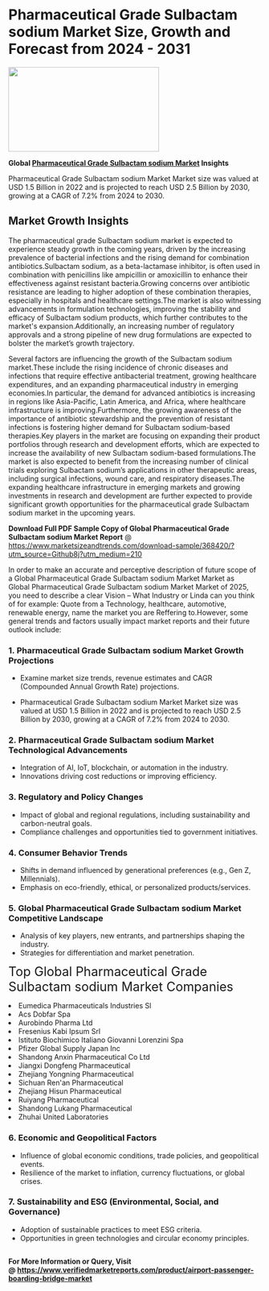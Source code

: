 <H1>Pharmaceutical Grade Sulbactam sodium Market Size, Growth and Forecast from 2024 - 2031</H1><img class="aligncenter size-medium wp-image-584254" src="https://thirdeyenews.in/wp-content/uploads/2024/09/Global-Market-Research-300x168.jpeg" alt="" width="300" height="168" /><p><strong>Global&nbsp;<a href="https://www.marketsizeandtrends.com/download-sample/368420/?utm_source=Github8j?utm_medium=210">Pharmaceutical Grade Sulbactam sodium Market</a> Insights</strong></p><p>Pharmaceutical Grade Sulbactam sodium Market Market size was valued at USD 1.5 Billion in 2022 and is projected to reach USD 2.5 Billion by 2030, growing at a CAGR of 7.2% from 2024 to 2030.</p><p><h2>Market Growth Insights</h2> <p>The pharmaceutical grade Sulbactam sodium market is expected to experience steady growth in the coming years, driven by the increasing prevalence of bacterial infections and the rising demand for combination antibiotics.Sulbactam sodium, as a beta-lactamase inhibitor, is often used in combination with penicillins like ampicillin or amoxicillin to enhance their effectiveness against resistant bacteria.Growing concerns over antibiotic resistance are leading to higher adoption of these combination therapies, especially in hospitals and healthcare settings.The market is also witnessing advancements in formulation technologies, improving the stability and efficacy of Sulbactam sodium products, which further contributes to the market's expansion.Additionally, an increasing number of regulatory approvals and a strong pipeline of new drug formulations are expected to bolster the market’s growth trajectory. </p> <p>Several factors are influencing the growth of the Sulbactam sodium market.These include the rising incidence of chronic diseases and infections that require effective antibacterial treatment, growing healthcare expenditures, and an expanding pharmaceutical industry in emerging economies.In particular, the demand for advanced antibiotics is increasing in regions like Asia-Pacific, Latin America, and Africa, where healthcare infrastructure is improving.Furthermore, the growing awareness of the importance of antibiotic stewardship and the prevention of resistant infections is fostering higher demand for Sulbactam sodium-based therapies.Key players in the market are focusing on expanding their product portfolios through research and development efforts, which are expected to increase the availability of new Sulbactam sodium-based formulations.The market is also expected to benefit from the increasing number of clinical trials exploring Sulbactam sodium’s applications in other therapeutic areas, including surgical infections, wound care, and respiratory diseases.The expanding healthcare infrastructure in emerging markets and growing investments in research and development are further expected to provide significant growth opportunities for the pharmaceutical grade Sulbactam sodium market in the upcoming years.</p><p><span class=""><strong>Download Full PDF Sample Copy of Global Pharmaceutical Grade Sulbactam sodium Market Report</strong> @ <a href="https://www.marketsizeandtrends.com/download-sample/368420/?utm_source=Github8j?utm_medium=210" target="_blank">https://www.marketsizeandtrends.com/download-sample/368420/?utm_source=Github8j?utm_medium=210</a></span></p><p>In order to make an accurate and perceptive description of future scope of a Global&nbsp;Pharmaceutical Grade Sulbactam sodium Market Market as Global&nbsp;Pharmaceutical Grade Sulbactam sodium Market Market of 2025, you need to describe a clear Vision &ndash; What Industry or Linda can you think of for example: Quote from a Technology, healthcare, automotive, renewable energy, name the market you are Reffering to.However, some general trends and factors usually impact market reports and their future outlook include:</p><h3>1.&nbsp;<strong>Pharmaceutical Grade Sulbactam sodium Market Growth Projections</strong></h3><ul><li>Examine market size trends, revenue estimates and CAGR (Compounded Annual Growth Rate) projections.</li><li><p>Pharmaceutical Grade Sulbactam sodium Market Market size was valued at USD 1.5 Billion in 2022 and is projected to reach USD 2.5 Billion by 2030, growing at a CAGR of 7.2% from 2024 to 2030.</p></li></ul><h3>2.&nbsp;<strong>Pharmaceutical Grade Sulbactam sodium Market Technological Advancements</strong></h3><ul><li>Integration of AI, IoT, blockchain, or automation in the industry.</li><li>Innovations driving cost reductions or improving efficiency.</li></ul><h3>3.&nbsp;<strong>Regulatory and Policy Changes</strong></h3><ul><li>Impact of global and regional regulations, including sustainability and carbon-neutral goals.</li><li>Compliance challenges and opportunities tied to government initiatives.</li></ul><h3>4.&nbsp;<strong>Consumer Behavior Trends</strong></h3><ul><li>Shifts in demand influenced by generational preferences (e.g., Gen Z, Millennials).</li><li>Emphasis on eco-friendly, ethical, or personalized products/services.</li></ul><h3>5.&nbsp;<strong>Global Pharmaceutical Grade Sulbactam sodium Market Competitive Landscape</strong></h3><ul><li>Analysis of key players, new entrants, and partnerships shaping the industry.</li><li>Strategies for differentiation and market penetration.</li></ul><p data-pm-slice="1 1 []"><span style="color: inherit; font-family: inherit; font-size: 25px;">Top Global Pharmaceutical Grade Sulbactam sodium Market Companies</span></p><div class="" data-test-id=""><p><li>Eumedica Pharmaceuticals Industries Sl</li><li> Acs Dobfar Spa</li><li> Aurobindo Pharma Ltd</li><li> Fresenius Kabi Ipsum Srl</li><li> Istituto Biochimico Italiano Giovanni Lorenzini Spa</li><li> Pfizer Global Supply Japan Inc</li><li> Shandong Anxin Pharmaceutical Co Ltd</li><li> Jiangxi Dongfeng Pharmaceutical</li><li> Zhejiang Yongning Pharmaceutical</li><li> Sichuan Ren'an Pharmaceutical</li><li> Zhejiang Hisun Pharmaceutical</li><li> Ruiyang Pharmaceutical</li><li> Shandong Lukang Pharmaceutical</li><li> Zhuhai United Laboratories</li></p></div><h3>6.&nbsp;<strong>Economic and Geopolitical Factors</strong></h3><ul><li>Influence of global economic conditions, trade policies, and geopolitical events.</li><li>Resilience of the market to inflation, currency fluctuations, or global crises.</li></ul><h3>7.&nbsp;<strong>Sustainability and ESG (Environmental, Social, and Governance)</strong></h3><ul><li>Adoption of sustainable practices to meet ESG criteria.</li><li>Opportunities in green technologies and circular economy principles.</li></ul><h2><strong style="font-size: 14px;">For More Information or Query, Visit @&nbsp;</strong><a style="background-color: #ffffff; font-size: 14px;" href="https://www.marketsizeandtrends.com/report/pharmaceutical-grade-sulbactam-sodium-market/" target="_blank">https://www.verifiedmarketreports.com/product/airport-passenger-boarding-bridge-market</a></h2>